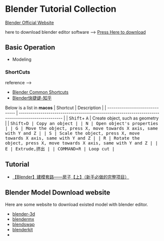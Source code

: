 # Blender Tutorial Collection

[Blender Official Website](https://www.blender.org/)

here to download blender editor software --> [Press Here to download](https://www.blender.org/download/)

## Basic Operation

- Modeling


### ShortCuts
reference --> 
- [Blender Common Shortcuts](https://docs.blender.org/manual/en/2.79/interface/common_shortcuts.html)
- [Blender快捷键-知乎](https://zhuanlan.zhihu.com/p/126650481)

Below is a list in **macos**
| Shortcut                        | Description                                                                                          |
| ------------------------------- | ---------------------------------------------------------------------------------------------------- |
| <kbd>Shift</kbd>+ <kbd>A</kbd>  | Create object, such as geometry                                                                      |
| <kbd>Shift</kbd>+<kbd>D</kdb>   | Copy an object                                                                                       |
| <kbd>N</kbd>                    | Open object's properties                                                                             |
| <kbd>G</kbd>                    | Move the object, press <kbd>X</kbd>, move towards X axis, same with <kbd>Y</kdb> and <kbd>Z</kdb>    |
| <kbd>S</kbd>                    | Scale the object, press <kbd>X</kbd>, move towards X axis, same with <kbd>Y</kdb> and <kbd>Z</kdb>   |
| <kbd>R</kbd>                    | Rotate the object,  press <kbd>X</kbd>, move towards X axis, same with <kbd>Y</kdb> and <kbd>Z</kdb> |
| <kbd>E</kbd>                    | Extrude,挤出                                                                                         |
| <kbd>COMMAND</kbd>+<kbd>R</kbd> | Loop cut                                                                                             |


## Tutorial

- [【Blender】建模套路——房子【上】（新手必做的完整项目）](https://zhuanlan.zhihu.com/p/126984474)



## Blender Model Download website

Here are some website to download existed model with blender editor.

- [blender-3d](https://www.blender-3d.cn/)
- [blendermx](https://www.blendermx.com/)
- [blendswap](https://blendswap.com)
- [blenderkit](https://www.blenderkit.com)
- 
